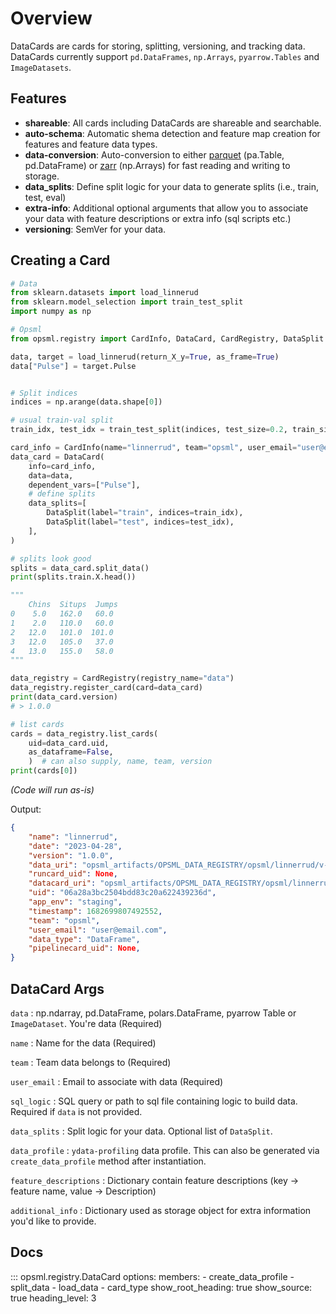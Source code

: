 # Overview

DataCards are cards for storing, splitting, versioning, and tracking data. DataCards currently support `pd.DataFrames`, `np.Arrays`, `pyarrow.Tables` and `ImageDatasets`.

## Features
- **shareable**: All cards including DataCards are shareable and searchable.
- **auto-schema**: Automatic shema detection and feature map creation for features and feature data types.
- **data-conversion**: Auto-conversion to either [parquet](https://arrow.apache.org/docs/python/index.html) (pa.Table, pd.DataFrame) or [zarr](https://github.com/zarr-developers/zarr-python) (np.Arrays) for fast reading and writing to storage.
- **data_splits**: Define split logic for your data to generate splits (i.e., train, test, eval)
- **extra-info**: Additional optional arguments that allow you to associate your data with feature descriptions or extra info (sql scripts etc.)
- **versioning**: SemVer for your data.

## Creating a Card

```py
# Data
from sklearn.datasets import load_linnerud
from sklearn.model_selection import train_test_split
import numpy as np

# Opsml
from opsml.registry import CardInfo, DataCard, CardRegistry, DataSplit

data, target = load_linnerud(return_X_y=True, as_frame=True)
data["Pulse"] = target.Pulse


# Split indices
indices = np.arange(data.shape[0])

# usual train-val split
train_idx, test_idx = train_test_split(indices, test_size=0.2, train_size=None)

card_info = CardInfo(name="linnerrud", team="opsml", user_email="user@email.com")
data_card = DataCard(
    info=card_info,
    data=data,
    dependent_vars=["Pulse"],
    # define splits
    data_splits=[
        DataSplit(label="train", indices=train_idx),
        DataSplit(label="test", indices=test_idx),
    ],
)

# splits look good
splits = data_card.split_data()
print(splits.train.X.head())

"""   
    Chins  Situps  Jumps
0    5.0   162.0   60.0
1    2.0   110.0   60.0
2   12.0   101.0  101.0
3   12.0   105.0   37.0
4   13.0   155.0   58.0
"""

data_registry = CardRegistry(registry_name="data")
data_registry.register_card(card=data_card)
print(data_card.version)
# > 1.0.0

# list cards
cards = data_registry.list_cards(
    uid=data_card.uid, 
    as_dataframe=False,
    )  # can also supply, name, team, version
print(cards[0])

```
*(Code will run as-is)*

Output:

```json
{
    "name": "linnerrud",
    "date": "2023-04-28",
    "version": "1.0.0",
    "data_uri": "opsml_artifacts/OPSML_DATA_REGISTRY/opsml/linnerrud/v-1.0.0/linnerrud.parquet",
    "runcard_uid": None,
    "datacard_uri": "opsml_artifacts/OPSML_DATA_REGISTRY/opsml/linnerrud/v-1.0.0/datacard.joblib",
    "uid": "06a28a3bc2504bdd83c20a622439236d",
    "app_env": "staging",
    "timestamp": 1682699807492552,
    "team": "opsml",
    "user_email": "user@email.com",
    "data_type": "DataFrame",
    "pipelinecard_uid": None,
}
```


## DataCard Args

`data`
: np.ndarray, pd.DataFrame, polars.DataFrame, pyarrow Table or `ImageDataset`. You're data (Required)

`name`
: Name for the data (Required)

`team`
: Team data belongs to (Required)

`user_email`
: Email to associate with data (Required)

`sql_logic`
: SQL query or path to sql file containing logic to build data. Required if `data` is not provided.

`data_splits`
: Split logic for your data. Optional list of `DataSplit`.

`data_profile`
: `ydata-profiling` data profile. This can also be generated via `create_data_profile` method after instantiation.

`feature_descriptions`
: Dictionary contain feature descriptions (key -> feature name, value -> Description)

`additional_info`
: Dictionary used as storage object for extra information you'd like to provide.



## Docs

::: opsml.registry.DataCard
    options:
        members:
            - create_data_profile
            - split_data
            - load_data
            - card_type
        show_root_heading: true
        show_source: true
        heading_level: 3
